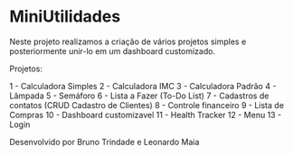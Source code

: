 # MiniUtilidades

Neste projeto realizamos a criação de vários projetos simples e posteriormente unir-lo em um dashboard customizado.

Projetos:

1 - Calculadora Simples
2 - Calculadora IMC
3 - Calculadora Padrão
4 - Lâmpada
5 - Semáforo
6 - Lista a Fazer (To-Do List)
7 - Cadastros de contatos (CRUD Cadastro de Clientes)
8 - Controle financeiro
9 - Lista de Compras
10 - Dashboard customizavel
11 - Health Tracker
12 - Menu
13 - Login

Desenvolvido por Bruno Trindade e Leonardo Maia
